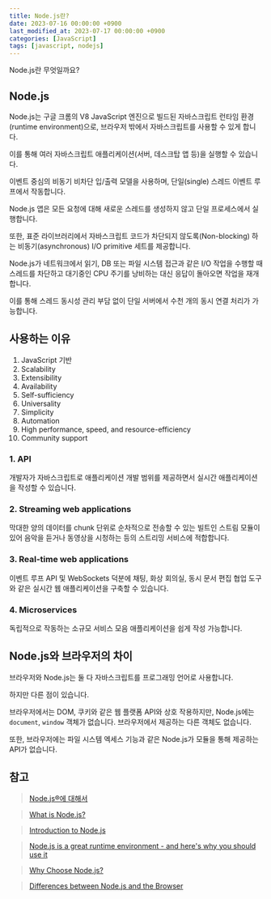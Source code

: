 ```yaml
---
title: Node.js란?
date: 2023-07-16 00:00:00 +0900
last_modified_at: 2023-07-17 00:00:00 +0900
categories: [JavaScript]
tags: [javascript, nodejs]
---
```


Node.js란 무엇일까요?

## Node.js

Node.js는 구글 크롬의 V8 JavaScript 엔진으로 빌드된 자바스크립트 런타임 환경(runtime environment)으로, 브라우저 밖에서 자바스크립트를 사용할 수 있게 합니다.

이를 통해 여러 자바스크립트 애플리케이션(서버, 데스크탑 앱 등)을 실행할 수 있습니다.

이벤트 중심의 비동기 비차단 입/출력 모델을 사용하며, 단일(single) 스레드 이벤트 루프에서 작동합니다.

Node.js 앱은 모든 요청에 대해 새로운 스레드를 생성하지 않고 단일 프로세스에서 실행합니다.

또한, 표준 라이브러리에서 자바스크립트 코드가 차단되지 않도록(Non-blocking) 하는 비동기(asynchronous) I/O primitive 세트를 제공합니다.

Node.js가 네트워크에서 읽기, DB 또는 파일 시스템 접근과 같은 I/O 작업을 수행할 때 스레드를 차단하고 대기중인 CPU 주기를 낭비하는 대신 응답이 돌아오면 작업을 재개합니다.

이를 통해 스레드 동시성 관리 부담 없이 단일 서버에서 수천 개의 동시 연결 처리가 가능합니다.

## 사용하는 이유

1. JavaScript 기반
2. Scalability
3. Extensibility
4. Availability
5. Self-sufficiency
6. Universality
7. Simplicity
8. Automation
9. High performance, speed, and resource-efficiency
10. Community support

### 1. API

개발자가 자바스크립트로 애플리케이션 개발 범위를 제공하면서 실시간 애플리케이션을 작성할 수 있습니다.

### 2. Streaming web applications

막대한 양의 데이터를 chunk 단위로 순차적으로 전송할 수 있는 빌트인 스트림 모듈이 있어 음악을 듣거나 동영상을 시청하는 등의 스트리밍 서비스에 적합합니다.

### 3. Real-time web applications

이벤트 루프 API 및 WebSockets 덕분에 채팅, 화상 회의실, 동시 문서 편집 협업 도구와 같은 실시간 웹 애플리케이션을 구축할 수 있습니다.

### 4. Microservices

독립적으로 작동하는 소규모 서비스 모음 애플리케이션을 쉽게 작성 가능합니다.

## Node.js와 브라우저의 차이

브라우저와 Node.js는 둘 다 자바스크립트를 프로그래밍 언어로 사용합니다.

하지만 다른 점이 있습니다.

브라우저에서는 DOM, 쿠키와 같은 웹 플랫폼 API와 상호 작용하지만, Node.js에는 `document`, `window` 객체가 없습니다. 브라우저에서 제공하는 다른 객체도 없습니다.

또한, 브라우저에는 파일 시스템 엑세스 기능과 같은 Node.js가 모듈을 통해 제공하는 API가 없습니다.

## 참고

> [Node.js®에 대해서](https://nodejs.org/ko/about)

> [What is Node.js?](https://www.w3schools.com/nodejs/nodejs_intro.asp)

> [Introduction to Node.js](https://nodejs.dev/en/learn/)

> [Node.js is a great runtime environment - and here's why you should use it](https://www.freecodecamp.org/news/what-are-the-advantages-of-node-js/)

> [Why Choose Node.js?](https://medium.com/selleo/why-choose-node-js-b0091ad6c3fc)

> [Differences between Node.js and the Browser](https://nodejs.dev/en/learn/differences-between-nodejs-and-the-browser/)
